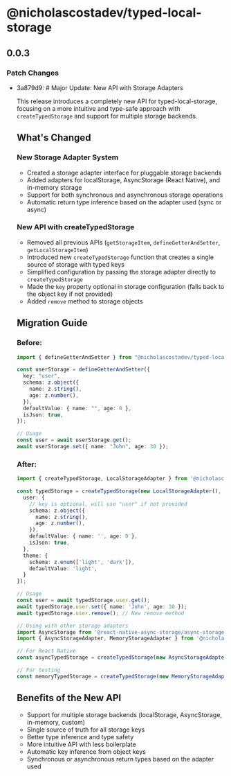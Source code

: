 # @nicholascostadev/typed-local-storage

## 0.0.3

### Patch Changes

- 3a879d9: # Major Update: New API with Storage Adapters

  This release introduces a completely new API for typed-local-storage, focusing on a more intuitive and type-safe approach with `createTypedStorage` and support for multiple storage backends.

  ## What's Changed

  ### New Storage Adapter System

  - Created a storage adapter interface for pluggable storage backends
  - Added adapters for localStorage, AsyncStorage (React Native), and in-memory storage
  - Support for both synchronous and asynchronous storage operations
  - Automatic return type inference based on the adapter used (sync or async)

  ### New API with createTypedStorage

  - Removed all previous APIs (`getStorageItem`, `defineGetterAndSetter`, `getLocalStorageItem`)
  - Introduced new `createTypedStorage` function that creates a single source of storage with typed keys
  - Simplified configuration by passing the storage adapter directly to `createTypedStorage`
  - Made the `key` property optional in storage configuration (falls back to the object key if not provided)
  - Added `remove` method to storage objects

  ## Migration Guide

  ### Before:

  ```typescript
  import { defineGetterAndSetter } from "@nicholascostadev/typed-local-storage";

  const userStorage = defineGetterAndSetter({
    key: "user",
    schema: z.object({
      name: z.string(),
      age: z.number(),
    }),
    defaultValue: { name: "", age: 0 },
    isJson: true,
  });

  // Usage
  const user = await userStorage.get();
  await userStorage.set({ name: "John", age: 30 });
  ```

  ### After:

  ```typescript
  import { createTypedStorage, LocalStorageAdapter } from '@nicholascostadev/typed-local-storage';

  const typedStorage = createTypedStorage(new LocalStorageAdapter(), {
    user: {
      // key is optional, will use "user" if not provided
      schema: z.object({
        name: z.string(),
        age: z.number(),
      }),
      defaultValue: { name: '', age: 0 },
      isJson: true,
    },
    theme: {
      schema: z.enum(['light', 'dark']),
      defaultValue: 'light',
    }
  });

  // Usage
  const user = await typedStorage.user.get();
  await typedStorage.user.set({ name: 'John', age: 30 });
  await typedStorage.user.remove(); // New remove method

  // Using with other storage adapters
  import AsyncStorage from '@react-native-async-storage/async-storage';
  import { AsyncStorageAdapter, MemoryStorageAdapter } from '@nicholascostadev/typed-local-storage';

  // For React Native
  const asyncTypedStorage = createTypedStorage(new AsyncStorageAdapter(AsyncStorage), {...});

  // For testing
  const memoryTypedStorage = createTypedStorage(new MemoryStorageAdapter(), {...});
  ```

  ## Benefits of the New API

  - Support for multiple storage backends (localStorage, AsyncStorage, in-memory, custom)
  - Single source of truth for all storage keys
  - Better type inference and type safety
  - More intuitive API with less boilerplate
  - Automatic key inference from object keys
  - Synchronous or asynchronous return types based on the adapter used
